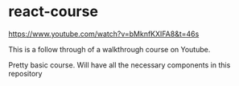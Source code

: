# react-course

https://www.youtube.com/watch?v=bMknfKXIFA8&t=46s

This is a follow through of a walkthrough course on Youtube. 

Pretty basic course. Will have all the necessary components in this repository
